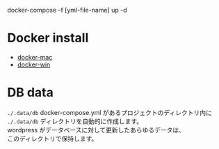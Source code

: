 docker-compose -f [yml-file-name] up -d

# Docker install

- [docker-mac](https://hub.docker.com/editions/community/docker-ce-desktop-mac)
- [docker-win](https://hub.docker.com/editions/community/docker-ce-desktop-windows)

# DB data

`./.data/db`
docker-compose.yml があるプロジェクトのディレクトリ内に  
`./.data/db` ディレクトリを自動的に作成します。  
wordpress がデータベースに対して更新したあらゆるデータは、  
このディレクトリで保持します。
